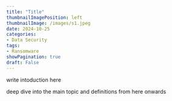 ```yaml
---
title: "Title"
thumbnailImagePosition: left
thumbnailImage: /images/s1.jpeg
date: 2024-10-25
categories:
- Data Security
tags:
- Ransomware
showPagination: true
draft: False
---
```

<!--more-->

write intoduction here

deep dive into the main topic and definitions from here onwards
